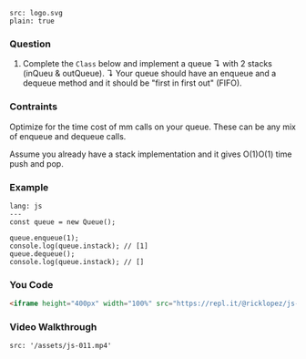 ```image
src: logo.svg
plain: true
```
### Question
1. Complete the `Class` below and implement a queue ↴ with 2 stacks (inQueu & outQueue). ↴ Your queue should have an enqueue and a dequeue method and it should be "first in first out" (FIFO).

### Contraints
Optimize for the time cost of mm calls on your queue. These can be any mix of enqueue and dequeue calls.

Assume you already have a stack implementation and it gives O(1)O(1) time push and pop.

### Example
```code
lang: js
---
const queue = new Queue();

queue.enqueue(1);
console.log(queue.instack); // [1]
queue.dequeue();
console.log(queue.instack); // []

```
### You Code
```html
<iframe height="400px" width="100%" src="https://repl.it/@ricklopez/js-exercise-11?lite=true" scrolling="no" frameborder="no" allowtransparency="true" allowfullscreen="true" sandbox="allow-forms allow-pointer-lock allow-popups allow-same-origin allow-scripts allow-modals"></iframe>
```
### Video Walkthrough
```video
src: '/assets/js-011.mp4'
```